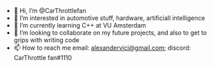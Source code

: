 - 👋 Hi, I’m @CarThrottlefan
- 👀 I’m interested in automotive stuff, hardware, artificiall intelligence
- 🌱 I’m currently learning C++ at VU Amsterdam
- 💞️ I’m looking to collaborate on my future projects, and also to get to grips with writing code
- 📫 How to reach me email: alexandervici@gmail.com; discord: CarThrottle fan#1110

<!---
CarThrottlefan/CarThrottlefan is a ✨ special ✨ repository because its `README.md` (this file) appears on your GitHub profile.
You can click the Preview link to take a look at your changes.
--->
